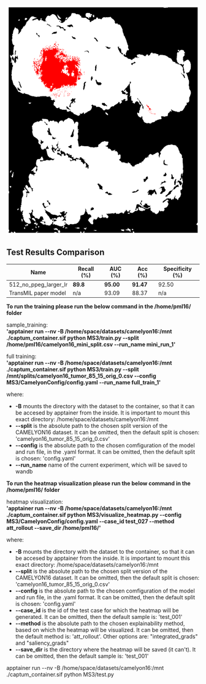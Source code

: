 <p align="center">
  <a href="https://github.com/othneildrew/Best-README-Template">
    <img src="./imgs/transmil_gif.gif" alt="Logo" width="800" height="600">
  </a>


## Test Results Comparison

| Name                     | Recall (%) | AUC (%)  | Acc (%)  | Specificity (%) |
|--------------------------|-----------|---------|---------|----------------|
| 512_no_ppeg_larger_lr   | **89.8**  | **95.00** | **91.47** | 92.50          |
| TransMIL paper model    | n/a       | 93.09   | 88.37   | n/a            |



**To run the training please run the below command in the /home/pml16/ folder**

sample_training: <br>
**'apptainer run --nv -B /home/space/datasets/camelyon16:/mnt ./captum_container.sif python MS3/train.py --split /home/pml16/camelyon16_mini_split.csv --run_name mini_run_1'**

full training: <br>
**'apptainer run --nv -B /home/space/datasets/camelyon16:/mnt ./captum_container.sif python MS3/train.py --split /mnt/splits/camelyon16_tumor_85_15_orig_0.csv --config MS3/CamelyonConfig/config.yaml --run_name full_train_1'**

where:
- **-B** mounts the directory with the dataset to the container, so that it can be accesed by apptainer from the inside. It is important to mount this exact directory: /home/space/datasets/camelyon16:/mnt
- **--split** is the absolute path to the chosen split version of the CAMELYON16 dataset. It can be omitted, then the default split is chosen: 'camelyon16_tumor_85_15_orig_0.csv'
- **--config** is the absolute path to the chosen comfiguration of the model and run file, in the .yaml format. It can be omitted, then the default split is chosen: 'config.yaml'
- **--run_name** name of the current experiment, which will be saved to wandb


**To run the heatmap visualization please run the below command in the /home/pml16/ folder**

heatmap visualization: <br>
**'apptainer run --nv -B /home/space/datasets/camelyon16:/mnt ./captum_container.sif python MS3/visualize_heatmap.py --config MS3/CamelyonConfig/config.yaml --case_id test_027 --method att_rollout --save_dir /home/pml16/'**

where:
- **-B** mounts the directory with the dataset to the container, so that it can be accesed by apptainer from the inside. It is important to mount this exact directory: /home/space/datasets/camelyon16:/mnt
- **--split** is the absolute path to the chosen split version of the CAMELYON16 dataset. It can be omitted, then the default split is chosen: 'camelyon16_tumor_85_15_orig_0.csv'
- **--config** is the absolute path to the chosen comfiguration of the model and run file, in the .yaml format. It can be omitted, then the default split is chosen: 'config.yaml'
- **--case_id** is the id of the test case for which the heatmap will be generated. It can be omitted, then the default sample is: 'test_001'
- **--method** is the absolute path to the chosen explainability method, based on which the heatmap will be visualized. It can be omitted, then the default method is: 'att_rollout'. Other options are: "integrated_grads" and "saliency_grads"
- **--save_dir** is the directory where the heatmap will be saved (it can't). It can be omitted, then the default sample is: 'test_001'


apptainer run --nv -B /home/space/datasets/camelyon16:/mnt ./captum_container.sif python MS3/test.py
